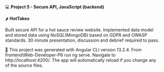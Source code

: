 :computer: **Project 5 - Secure API, JavaScript (backend)**

:hot_pepper: **HotTakes**

Built secure API for a hot sauce review website. Implemented data model and stored data using NoSQL(MongoDB) based on GDPR and OWASP standards. 30 minute presentation, discussion and debrief required to pass.

:link: This project was generated with Angular CLI version 13.2.4. From frontend\Web-Developer-P6 run ng serve. Navigate to http://localhost:4200/. The app will automatically reload if you change any of the source files.




